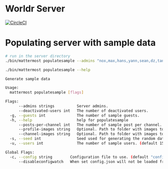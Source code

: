 # Worldr Server


[![CircleCI](https://circleci.com/gh/worldr/server.svg?style=shield&circle-token=66990f08c761df247eafc0a19fc2f975ffed14a6)](https://app.circleci.com/pipelines/github/worldr/server)

# Populating server with sample data

```bash
# run in the server directory
./bin/mattermost populatesample --admins "nox,max,hans,yann,sean,dz,tanel"
```

```bash
./bin/mattermost populatesample --help

Generate sample data

Usage:
  mattermost populatesample [flags]

Flags:
      --admins strings          Server admins.
      --deactivated-users int   The number of deactivated users.
  -g, --guests int              The number of sample guests.
  -h, --help                    help for populatesample
      --posts-per-channel int   The number of sample post per channel. (default 40)
      --profile-images string   Optional. Path to folder with images to randomly pick as user profile image.
      --channel-images string   Optional. Path to folder with images to randomly pick as channel image.			
  -s, --seed int                Seed used for generating the random data (Different seeds generate different data). (default 3)
  -u, --users int               The number of sample users. (default 15)

Global Flags:
  -c, --config string        Configuration file to use. (default "config.json")
      --disableconfigwatch   When set config.json will not be loaded from disk when the file is changed.
```